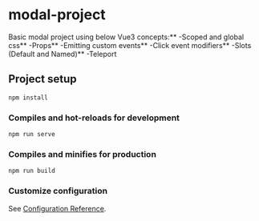 # modal-project

Basic modal project using below Vue3 concepts:**
-Scoped and global css**
-Props**
-Emitting custom events**
-Click event modifiers**
-Slots (Default and Named)**
-Teleport

## Project setup

```
npm install
```

### Compiles and hot-reloads for development

```
npm run serve
```

### Compiles and minifies for production

```
npm run build
```

### Customize configuration

See [Configuration Reference](https://cli.vuejs.org/config/).
